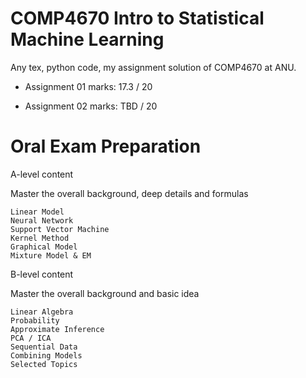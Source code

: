 COMP4670 Intro to Statistical Machine Learning
========

Any tex, python code, my assignment solution of COMP4670 at ANU.

- Assignment 01 marks: 17.3 / 20

- Assignment 02 marks: TBD / 20


Oral Exam Preparation
==============
A-level content 

Master the overall background, deep details and formulas
	
	Linear Model
	Neural Network
	Support Vector Machine
	Kernel Method
	Graphical Model
	Mixture Model & EM
	
	
B-level content

Master the overall background and basic idea

	Linear Algebra
	Probability
	Approximate Inference
	PCA / ICA
	Sequential Data
	Combining Models
	Selected Topics
	